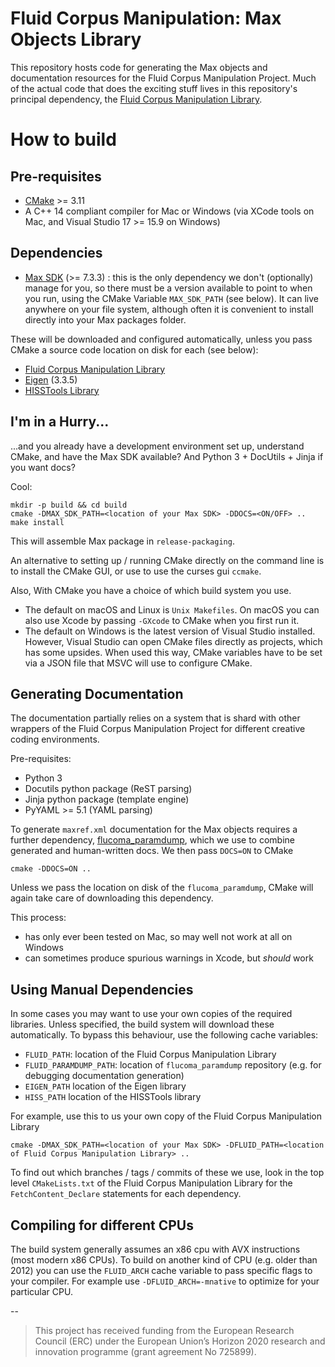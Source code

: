# Fluid Corpus Manipulation: Max Objects Library

This repository hosts code for generating the Max objects and documentation resources for the Fluid Corpus Manipulation Project. Much of the actual code that does the exciting stuff lives in this repository's principal dependency,  the [Fluid Corpus Manipulation Library]().


#  How to build

## Pre-requisites

* [CMake](http://cmake.org) >= 3.11
* A C++ 14 compliant compiler for Mac or Windows (via XCode tools on Mac, and Visual Studio 17 >= 15.9 on Windows)

## Dependencies

* [Max SDK](https://github.com/Cycling74/max-sdk) (>= 7.3.3) : this is the only dependency we don't (optionally) manage for you, so there must be a version available to point to when you run, using the CMake Variable `MAX_SDK_PATH` (see below). It can live anywhere on your file system, although often it is convenient to install directly into your Max packages folder.

These will be downloaded and configured automatically, unless you pass CMake a source code location on disk for each (see below):
* [Fluid Corpus Manipulation Library]()
* [Eigen](https://gitlab.com/libeigen/eigen) (3.3.5)
* [HISSTools Library](https://github.com/AlexHarker/HISSTools_Library)


## I'm in a Hurry...

...and you already have a development environment set up, understand CMake, and have the Max SDK available? And Python 3 + DocUtils + Jinja if you want docs?

Cool:

```
mkdir -p build && cd build
cmake -DMAX_SDK_PATH=<location of your Max SDK> -DDOCS=<ON/OFF> ..
make install
```

This will assemble  Max package in `release-packaging`.

An alternative to setting up / running CMake directly on the command line is to install the CMake GUI, or use to use the curses gui `ccmake`.

Also, With CMake you have a choice of which build system you use.
* The default on macOS and Linux is `Unix Makefiles`. On macOS you can also use Xcode by passing `-GXcode` to CMake when you first run it.
* The default on Windows is the latest version of Visual Studio installed. However, Visual Studio can open CMake files directly as projects, which has some upsides. When used this way, CMake variables have to be set via a JSON file that MSVC will use to configure CMake.


## Generating Documentation

The documentation partially relies on a system that is shard with other wrappers of the Fluid Corpus Manipulation Project for different creative coding environments.

Pre-requisites:
* Python 3
* Docutils python package (ReST parsing)
* Jinja python package (template engine)
* PyYAML >= 5.1 (YAML parsing)

To generate `maxref.xml` documentation for the Max objects requires a further dependency, [flucoma_paramdump](), which we use to combine generated and human-written docs. We then pass `DOCS=ON` to CMake
```
cmake -DDOCS=ON ..
```
Unless we pass the location on disk of the `flucoma_paramdump`, CMake will again take care of downloading this dependency.

This process:
* has only ever been tested on Mac, so may well not work at all on Windows
* can sometimes produce spurious warnings in Xcode, but *should* work


## Using Manual Dependencies

In some cases you may want to use your own copies of the required libraries. Unless specified, the build system will download these automatically. To bypass this behaviour, use the following cache variables:
*  `FLUID_PATH`: location of the Fluid Corpus Manipulation Library
* `FLUID_PARAMDUMP_PATH`: location of `flucoma_paramdump` repository  (e.g. for debugging documentation generation)
* `EIGEN_PATH` location of the Eigen library
* `HISS_PATH` location of the HISSTools library

For example, use this to us your own copy of the Fluid Corpus Manipulation Library
```
cmake -DMAX_SDK_PATH=<location of your Max SDK> -DFLUID_PATH=<location of Fluid Corpus Manipulation Library> ..
```

To find out which branches / tags / commits of these we use, look in the top level `CMakeLists.txt` of the  Fluid Corpus Manipulation Library for the `FetchContent_Declare` statements for each dependency.

## Compiling for different CPUs

The build system generally assumes an x86 cpu with AVX instructions (most modern x86 CPUs). To build on another kind of CPU (e.g. older than 2012) you can use the `FLUID_ARCH` cache variable to pass specific flags to your compiler. For example use `-DFLUID_ARCH=-mnative` to optimize for your particular CPU.


--


> This project has received funding from the European Research Council (ERC) under the European Union’s Horizon 2020 research and innovation programme (grant agreement No 725899).
